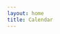 ```yaml
---
layout: home
title: Calendar
---
```

<html>
    <head>
        <meta name="viewport" content="initial-scale=1, maximum-scale=1">
        <title>Calendar</title>
        <meta property="og:title" content="Experimental Sounds Finland" />
        <meta property="og:type" content="website">
        <meta property="og:description" content="An event calendar for the experimental sonic communities and individuals in Finland" />
        <!-- <meta property="og:image" content="URL of the image you want to show in the preview." /> -->
        <!-- <<meta property="og:url" content="URL of your website." /> -->
        <script src="/assets/colorTitle.js"></script>
    </head>
    <body>
        <div id="events-list" style="width:100%">
            <script src="script.js"></script>
        </div>
        <script src="/assets/fadeIn.js"></script>
    </body>
</html>
